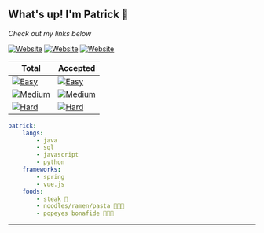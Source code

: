 ## What's up!  I'm Patrick 👋

*Check out my links below*

[![Website](https://img.shields.io/badge/Homepage-lightgrey?style=for-the-badge&logo=vue.js)](https://peiyuan.ch) 
[![Website](https://img.shields.io/badge/LeetCode-black?style=for-the-badge&logo=leetcode)](https://leetcode.com/puiiyuen/) 
[![Website](https://img.shields.io/badge/LinkedIn-blue?style=for-the-badge&logo=linkedin)](https://www.linkedin.com/in/ppc97/)

|Total|Accepted|
|-|-|
|[![Easy](https://api.peiyuan.ch/badges/leetcode/puiiyuen/submission?difficulty=easy)](https://leetcode.com/puiiyuen) | [![Easy](https://api.peiyuan.ch/badges/leetcode/puiiyuen/submission?difficulty=easy&accepted=true)](https://leetcode.com/puiiyuen)
[![Medium](https://api.peiyuan.ch/badges/leetcode/puiiyuen/submission?difficulty=medium)](https://leetcode.com/puiiyuen) | [![Medium](https://api.peiyuan.ch/badges/leetcode/puiiyuen/submission?difficulty=medium&accepted=true)](https://leetcode.com/puiiyuen)
[![Hard](https://api.peiyuan.ch/badges/leetcode/puiiyuen/submission?difficulty=hard)](https://leetcode.com/puiiyuen)| [![Hard](https://api.peiyuan.ch/badges/leetcode/puiiyuen/submission?difficulty=hard&accepted=true)](https://leetcode.com/puiiyuen)

```yml
patrick: 
    langs:
        - java
        - sql   
        - javascript     
        - python
    frameworks:
        - spring 
        - vue.js 
    foods:
        - steak 🥩
        - noodles/ramen/pasta 🍲🍜🍝
        - popeyes bonafide 🍗🍗🍗
```
---
